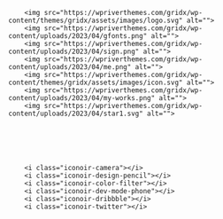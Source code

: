         <img src="https://wpriverthemes.com/gridx/wp-content/themes/gridx/assets/images/logo.svg" alt="">
        <img src="https://wpriverthemes.com/gridx/wp-content/uploads/2023/04/gfonts.png" alt="">
        <img src="https://wpriverthemes.com/gridx/wp-content/uploads/2023/04/sign.png" alt="">
        <img src="https://wpriverthemes.com/gridx/wp-content/uploads/2023/04/me.png" alt="">
        <img src="https://wpriverthemes.com/gridx/wp-content/themes/gridx/assets/images/icon.svg" alt="">
        <img src="https://wpriverthemes.com/gridx/wp-content/uploads/2023/04/my-works.png" alt="">
        <img src="https://wpriverthemes.com/gridx/wp-content/uploads/2023/04/star1.svg" alt="">






        <i class="iconoir-camera"></i>
        <i class="iconoir-design-pencil"></i>
        <i class="iconoir-color-filter"></i>
        <i class="iconoir-dev-mode-phone"></i>
        <i class="iconoir-dribbble"></i>
        <i class="iconoir-twitter"></i>